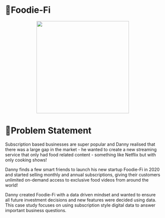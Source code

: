 # 🥑Foodie-Fi
<p align = "center">
<img width="300" height="300" src = "https://user-images.githubusercontent.com/81607668/129742132-8e13c136-adf2-49c4-9866-dec6be0d30f0.png"> 
</p>

# 🔢Problem Statement
Subscription based businesses are super popular and Danny realised that there was a large gap in the market - he wanted to create a new streaming service that only had food related content - something like Netflix but with only cooking shows!

Danny finds a few smart friends to launch his new startup Foodie-Fi in 2020 and started selling monthly and annual subscriptions, giving their customers unlimited on-demand access to exclusive food videos from around the world!

Danny created Foodie-Fi with a data driven mindset and wanted to ensure all future investment decisions and new features were decided using data. This case study focuses on using subscription style digital data to answer important business questions.
